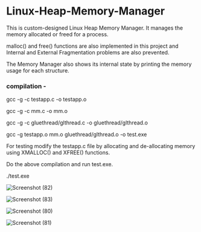 # Linux-Heap-Memory-Manager

This is custom-designed Linux Heap Memory Manager. It manages the memory allocated or freed for a process.

malloc() and free() functions are also implemented in this project and Internal and External Fragmentation problems are also prevented.

The Memory Manager also shows its internal state by printing the memory usage for each structure.


### compilation - 

 gcc -g -c testapp.c -o testapp.o
 
 gcc -g -c mm.c -o mm.o 
 
 gcc -g -c gluethread/glthread.c -o gluethread/glthread.o
 
 gcc -g testapp.o mm.o gluethread/glthread.o -o test.exe
 
 
 For testing modify the testapp.c file by allocating and de-allocating memory using XMALLOC() and XFREE() functions.
 
 Do the above compilation and run test.exe.
 
./test.exe

![Screenshot (82)](https://user-images.githubusercontent.com/47227715/128883011-56a6152f-f0c4-4dfb-bb8d-3ed88484b973.png)

![Screenshot (83)](https://user-images.githubusercontent.com/47227715/128883106-837cddb2-5a02-4aa1-9466-b9f02b5e99e5.png)

![Screenshot (80)](https://user-images.githubusercontent.com/47227715/128883136-5cbe2228-2aea-414f-aef6-97d2b6ad7adb.png)

![Screenshot (81)](https://user-images.githubusercontent.com/47227715/128883169-5e9f4d4c-3184-4efb-9e0a-29763f771496.png)
